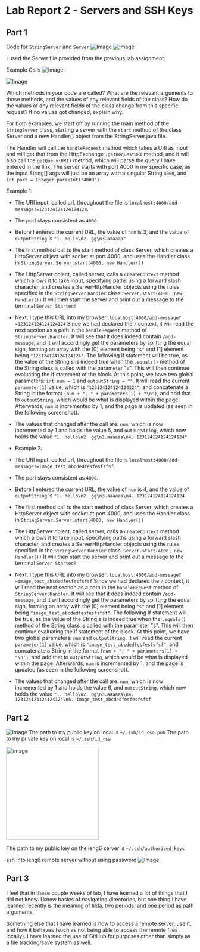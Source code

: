 # Lab Report 2 - Servers and SSH Keys

## Part 1
Code for ```StringServer``` and ```Server```
![Image](lab2-stringserver-code-1.png)
![Image](lab2-server-code-1.png)

I used the Server file provided from the previous lab assignment.

Example Calls
![Image](lab2-example1-1.png)

![Image](lab2-example2-1.png)

Which methods in your code are called? 
What are the relevant arguments to those methods, and the values of any relevant fields of the class? 
How do the values of any relevant fields of the class change from this specific request? If no values got changed, explain why.

For both examples, we start off by running the main method of the ```StringServer``` class, starting a server with the ```start``` method of the class Server and a new Handler() object from the StringServer.java file. 



The Handler will call the ```handleRequest``` method which takes a URI as input and will get that from the HttpExchange ```.getRequestURI``` method, and it will also call the ```getQuery(URI)``` 
method, which will parse the query I have entered in the link. The server starts with port 4000 in my specific case, as the input String[] args will just be an array with a singular String ```4000```, and ```int port = Integer.parseInt("4000")```.


Example 1:
- The URI input, called url, throughout the file is ```localhost:4000/add-message?=123124124124124124```.
- The port stays consistent as ```4000```.
- Before I entered the current URL, the value of ```num``` is 3, and the value of ```outputString``` is ```"1. hello\n2. gg\n3.aaaaaa"```

- The first method call is the start method of class Server, which creates a HttpServer object with socket at port 4000, and uses the Handler class in ```StringServer```.
```Server.start(4000, new Handler())```

- The HttpServer object, called server, calls a ```createContext``` method which allows it to take input, specifying paths using a forward slash character, and creates a ServerHttpHandler objects using the rules specified in the ```StringServer``` ```Handler``` class.
```Server.start(4000, new Handler())``` It will then start the server and print out a message to the terminal ```Server Started!```

- Next, I type this URL into my browser: ```localhost:4000/add-message?=123124124124124124``` Since we had declared the ```/``` context, it will read the next section as a path in the ```handleRequest``` method of ```StringServer.Handler```. It will see that it does indeed contain ```/add-message```, and it will accordingly get the parameters by splitting the equal sign, forming an array with the [0] element being `"s"` and [1] element being ```"123124124124124124"```. The following if statement will be true, as the value of the String s is indeed true when the ```.equals()``` method of the String class is called with the parameter "s". This will then continue evaluating the if statement of the block. At this point, we have two global parameters: ```int num = 1``` and ```outputString = ""```. It will read the current ```parameter[1]``` value, which is ```"123124124124124124"```, and concatenate a String in the format ```(num + ". " + parameters[1] + "\n')```, and add that to ```outputString```, which would be what is displayed within the page. Afterwards, ```num``` is incremented by 1, and the page is updated (as seen in the following screenshot).

- The values that changed after the call are: ```num```, which is now incremented by 1 and holds the value 5, and ```outputString```, which now holds the value ```"1. hello\n2. gg\n3.aaaaaa\n4. 123124124124124124"```

- Example 2:
- The URI input, called url, throughout the file is ```localhost:4000/add-message?=image_test_abcdedfesfesfsfsf```.
- The port stays consistent as ```4000```.
- Before I entered the current URL, the value of ```num``` is 4, and the value of ```outputString``` is ```"1. hello\n2. gg\n3.aaaaaa\n4. 123124124124124124```

- The first method call is the start method of class Server, which creates a HttpServer object with socket at port 4000, and uses the Handler class in ```StringServer```.
```Server.start(4000, new Handler())```

- The HttpServer object, called server, calls a ```createContext``` method which allows it to take input, specifying paths using a forward slash character, and creates a ServerHttpHandler objects using the rules specified in the ```StringServer``` ```Handler``` class.
```Server.start(4000, new Handler())``` It will then start the server and print out a message to the terminal ```Server Started!```

- Next, I type this URL into my browser: ```localhost:4000/add-message?=image_test_abcdedfesfesfsfsf``` Since we had declared the ```/``` context, it will read the next section as a path in the ```handleRequest``` method of ```StringServer.Handler```. It will see that it does indeed contain ```/add-message```, and it will accordingly get the parameters by splitting the equal sign, forming an array with the [0] element being `"s"` and [1] element being ```"image_test_abcdedfesfesfsfsf"```. The following if statement will be true, as the value of the String s is indeed true when the ```.equals()``` method of the String class is called with the parameter "s". This will then continue evaluating the if statement of the block. At this point, we have two global parameters: ```num``` and ```outputString```. It will read the current ```parameter[1]``` value, which is ```"image_test_abcdedfesfesfsfsf"```, and concatenate a String in the format ```(num + ". " + parameters[1] + "\n')```, and add that to ```outputString```, which would be what is displayed within the page. Afterwards, ```num``` is incremented by 1, and the page is updated (as seen in the following screenshot).

- The values that changed after the call are: ```num```, which is now incremented by 1 and holds the value 6, and ```outputString```, which now holds the value ```"1. hello\n2. gg\n3.aaaaaa\n4. 123124124124124124\n5. image_test_abcdedfesfesfsfsf```

## Part 2
![Image](lab2-public-key-location.png)
The path to my public key on local is ```~/.ssh/id_rsa.pub```
The path to my private key on local is ```~/.ssh/id_rsa```


<img width="249" alt="image" src="https://github.com/sssssrrt01/cse15l-lab-reports/assets/103394770/2910ab12-7b3c-4ef2-bbb4-12ef49e37f94">


The path to my public key on the ieng6 server is ```~/.ssh/authorized_keys```


ssh into ieng6 remote server without using password
![Image](lab2-ssh-autologin.png)

## Part 3
I feel that in these couple weeks of lab, I have learned a lot of things that I did not know. I knew basics of navigating directories, but one thing I have learned recently is the meaning of tilda, two periods, and one period as path arguments.

Something else that I have learned is how to access a remote server, use it, and how it behaves (such as not being able to access the remote files locally). I have learned the use of GitHub for purposes other than simply as a file tracking/save system as well.




